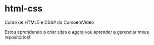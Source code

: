 # html-css
 Curso de HTML5 e CSS# do CursoemVídeo

Estou aprendendo a criar sites e agora vou aprender a gerenciar meus repositórios!